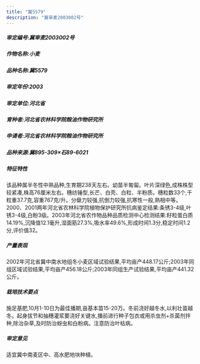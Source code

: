```yaml
---
title: "冀5579"
description: "冀审麦2003002号"
---
```

##### 审定编号:冀审麦2003002号

##### 作物名称:小麦

##### 品种名称:冀5579

##### 审定年份:2003

##### 审定单位:河北省

##### 育种者:河北省农林科学院粮油作物研究所

##### 申请者:河北省农林科学院粮油作物研究所

##### 品种来源:冀895-309×石89-6021

##### 特征特性
该品种属半冬性中熟品种,生育期238天左右。幼苗半匍匐。叶片深绿色,成株株型较紧凑,株高76厘米左右。穗纺锤型,长芒、白壳、白粒、半粉质。穗粒数33个,千粒重37.7克,容重767克/升。分蘖力较强,抗倒力较强,抗寒性一般,熟相中等。2000、2001两年河北省农林科学院植物保护研究所抗病鉴定结果:条锈3-4级,叶锈3-4级,白粉3级。2003年河北省农作物品种品质检测中心检测结果:籽粒蛋白质14.19%,沉降值12.1毫升,湿面筋27.3%,吸水率49.6%,形成时间1.3分,稳定时间1.2分,评价值32。

##### 产量表现
2002年河北省冀中南水地组冬小麦区域试验结果,平均亩产448.17公斤;2003年同组区域试验结果,平均亩产456.18公斤;2003年同组生产试验结果,平均亩产441.32公斤。

##### 栽培技术要点
施足基肥,10月1-10日为最佳播期,亩基本苗15-20万。冬前浇好越冬水,以利壮苗越冬。起身拔节和抽穗灌浆要浇好关键水,播前进行种子包衣或用杀虫剂+杀菌剂拌种,除治杂草,及时防治蚜虫和白粉病。注意防治叶枯病。

##### 审定意见
适宜冀中南麦区中、高水肥地块种植。
